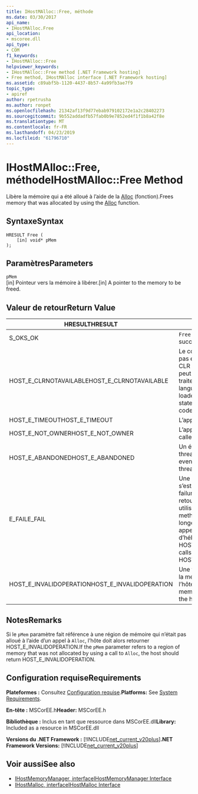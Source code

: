 ```yaml
---
title: IHostMAlloc::Free, méthode
ms.date: 03/30/2017
api_name:
- IHostMAlloc.Free
api_location:
- mscoree.dll
api_type:
- COM
f1_keywords:
- IHostMAlloc::Free
helpviewer_keywords:
- IHostMAlloc::Free method [.NET Framework hosting]
- Free method, IHostMAlloc interface [.NET Framework hosting]
ms.assetid: c89abf5b-1120-4437-8b57-4a99fb3ae7f9
topic_type:
- apiref
author: rpetrusha
ms.author: ronpet
ms.openlocfilehash: 21342af13f9d77ebab979102172e1a2c28402273
ms.sourcegitcommit: 9b552addadfb57fab0b9e7852ed4f1f1b8a42f8e
ms.translationtype: MT
ms.contentlocale: fr-FR
ms.lasthandoff: 04/23/2019
ms.locfileid: "61796710"
---
```

# <a name="ihostmallocfree-method"></a><span data-ttu-id="f59be-102">IHostMAlloc::Free, méthode</span><span class="sxs-lookup"><span data-stu-id="f59be-102">IHostMAlloc::Free Method</span></span>
<span data-ttu-id="f59be-103">Libère la mémoire qui a été alloué à l’aide de la [Alloc](../../../../docs/framework/unmanaged-api/hosting/ihostmalloc-alloc-method.md) (fonction).</span><span class="sxs-lookup"><span data-stu-id="f59be-103">Frees memory that was allocated by using the [Alloc](../../../../docs/framework/unmanaged-api/hosting/ihostmalloc-alloc-method.md) function.</span></span>  
  
## <a name="syntax"></a><span data-ttu-id="f59be-104">Syntaxe</span><span class="sxs-lookup"><span data-stu-id="f59be-104">Syntax</span></span>  
  
```  
HRESULT Free (  
    [in] void* pMem  
);  
```  
  
## <a name="parameters"></a><span data-ttu-id="f59be-105">Paramètres</span><span class="sxs-lookup"><span data-stu-id="f59be-105">Parameters</span></span>  
 `pMem`  
 <span data-ttu-id="f59be-106">[in] Pointeur vers la mémoire à libérer.</span><span class="sxs-lookup"><span data-stu-id="f59be-106">[in] A pointer to the memory to be freed.</span></span>  
  
## <a name="return-value"></a><span data-ttu-id="f59be-107">Valeur de retour</span><span class="sxs-lookup"><span data-stu-id="f59be-107">Return Value</span></span>  
  
|<span data-ttu-id="f59be-108">HRESULT</span><span class="sxs-lookup"><span data-stu-id="f59be-108">HRESULT</span></span>|<span data-ttu-id="f59be-109">Description</span><span class="sxs-lookup"><span data-stu-id="f59be-109">Description</span></span>|  
|-------------|-----------------|  
|<span data-ttu-id="f59be-110">S_OK</span><span class="sxs-lookup"><span data-stu-id="f59be-110">S_OK</span></span>|<span data-ttu-id="f59be-111">`Free` retourné avec succès.</span><span class="sxs-lookup"><span data-stu-id="f59be-111">`Free` returned successfully.</span></span>|  
|<span data-ttu-id="f59be-112">HOST_E_CLRNOTAVAILABLE</span><span class="sxs-lookup"><span data-stu-id="f59be-112">HOST_E_CLRNOTAVAILABLE</span></span>|<span data-ttu-id="f59be-113">Le common language runtime (CLR) n’a pas été chargé dans un processus ou le CLR est dans un état dans lequel il ne peut pas exécuter le code managé ou traiter l’appel avec succès.</span><span class="sxs-lookup"><span data-stu-id="f59be-113">The common language runtime (CLR) has not been loaded into a process, or the CLR is in a state in which it cannot run managed code or process the call successfully.</span></span>|  
|<span data-ttu-id="f59be-114">HOST_E_TIMEOUT</span><span class="sxs-lookup"><span data-stu-id="f59be-114">HOST_E_TIMEOUT</span></span>|<span data-ttu-id="f59be-115">L’appel a expiré.</span><span class="sxs-lookup"><span data-stu-id="f59be-115">The call timed out.</span></span>|  
|<span data-ttu-id="f59be-116">HOST_E_NOT_OWNER</span><span class="sxs-lookup"><span data-stu-id="f59be-116">HOST_E_NOT_OWNER</span></span>|<span data-ttu-id="f59be-117">L’appelant ne possède pas le verrou.</span><span class="sxs-lookup"><span data-stu-id="f59be-117">The caller does not own the lock.</span></span>|  
|<span data-ttu-id="f59be-118">HOST_E_ABANDONED</span><span class="sxs-lookup"><span data-stu-id="f59be-118">HOST_E_ABANDONED</span></span>|<span data-ttu-id="f59be-119">Un événement a été annulé alors qu’un thread bloqué ou Fibre l’attendait.</span><span class="sxs-lookup"><span data-stu-id="f59be-119">An event was canceled while a blocked thread or fiber was waiting on it.</span></span>|  
|<span data-ttu-id="f59be-120">E_FAIL</span><span class="sxs-lookup"><span data-stu-id="f59be-120">E_FAIL</span></span>|<span data-ttu-id="f59be-121">Une défaillance catastrophique inconnue s’est produite.</span><span class="sxs-lookup"><span data-stu-id="f59be-121">An unknown catastrophic failure occurred.</span></span> <span data-ttu-id="f59be-122">Lorsqu’une méthode retourne E_FAIL, le CLR n’est plus utilisable au sein du processus.</span><span class="sxs-lookup"><span data-stu-id="f59be-122">When a method returns E_FAIL, the CLR is no longer usable within the process.</span></span> <span data-ttu-id="f59be-123">Les appels suivants aux méthodes d’hébergement retournent HOST_E_CLRNOTAVAILABLE.</span><span class="sxs-lookup"><span data-stu-id="f59be-123">Subsequent calls to hosting methods return HOST_E_CLRNOTAVAILABLE.</span></span>|  
|<span data-ttu-id="f59be-124">HOST_E_INVALIDOPERATION</span><span class="sxs-lookup"><span data-stu-id="f59be-124">HOST_E_INVALIDOPERATION</span></span>|<span data-ttu-id="f59be-125">Une tentative a été effectuée pour libérer la mémoire qui n’était pas alloué via l’hôte.</span><span class="sxs-lookup"><span data-stu-id="f59be-125">An attempt was made to free memory that was not allocated through the host.</span></span>|  
  
## <a name="remarks"></a><span data-ttu-id="f59be-126">Notes</span><span class="sxs-lookup"><span data-stu-id="f59be-126">Remarks</span></span>  
 <span data-ttu-id="f59be-127">Si le `pMem` paramètre fait référence à une région de mémoire qui n’était pas alloué à l’aide d’un appel à `Alloc`, l’hôte doit alors retourner HOST_E_INVALIDOPERATION.</span><span class="sxs-lookup"><span data-stu-id="f59be-127">If the `pMem` parameter refers to a region of memory that was not allocated by using a call to `Alloc`, the host should return HOST_E_INVALIDOPERATION.</span></span>  
  
## <a name="requirements"></a><span data-ttu-id="f59be-128">Configuration requise</span><span class="sxs-lookup"><span data-stu-id="f59be-128">Requirements</span></span>  
 <span data-ttu-id="f59be-129">**Plateformes :** Consultez [Configuration requise](../../../../docs/framework/get-started/system-requirements.md).</span><span class="sxs-lookup"><span data-stu-id="f59be-129">**Platforms:** See [System Requirements](../../../../docs/framework/get-started/system-requirements.md).</span></span>  
  
 <span data-ttu-id="f59be-130">**En-tête :** MSCorEE.h</span><span class="sxs-lookup"><span data-stu-id="f59be-130">**Header:** MSCorEE.h</span></span>  
  
 <span data-ttu-id="f59be-131">**Bibliothèque :** Inclus en tant que ressource dans MSCorEE.dll</span><span class="sxs-lookup"><span data-stu-id="f59be-131">**Library:** Included as a resource in MSCorEE.dll</span></span>  
  
 <span data-ttu-id="f59be-132">**Versions du .NET Framework :** [!INCLUDE[net_current_v20plus](../../../../includes/net-current-v20plus-md.md)]</span><span class="sxs-lookup"><span data-stu-id="f59be-132">**.NET Framework Versions:** [!INCLUDE[net_current_v20plus](../../../../includes/net-current-v20plus-md.md)]</span></span>  
  
## <a name="see-also"></a><span data-ttu-id="f59be-133">Voir aussi</span><span class="sxs-lookup"><span data-stu-id="f59be-133">See also</span></span>

- [<span data-ttu-id="f59be-134">IHostMemoryManager, interface</span><span class="sxs-lookup"><span data-stu-id="f59be-134">IHostMemoryManager Interface</span></span>](../../../../docs/framework/unmanaged-api/hosting/ihostmemorymanager-interface.md)
- [<span data-ttu-id="f59be-135">IHostMalloc, interface</span><span class="sxs-lookup"><span data-stu-id="f59be-135">IHostMalloc Interface</span></span>](../../../../docs/framework/unmanaged-api/hosting/ihostmalloc-interface.md)
